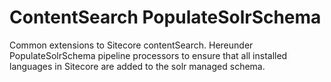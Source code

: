 # ContentSearch PopulateSolrSchema
Common extensions to Sitecore contentSearch. Hereunder PopulateSolrSchema pipeline processors to ensure that all installed languages in Sitecore are added to the solr managed schema.
